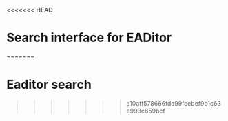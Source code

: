 <<<<<<< HEAD
# Search interface for EADitor
=======
# Eaditor search
>>>>>>> a10aff578666fda99fcebef9b1c63e993c659bcf
